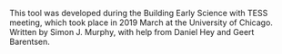 This tool was developed during the Building Early Science with TESS meeting, which took place in 2019 March at the University of Chicago.
Written by Simon J. Murphy, with help from Daniel Hey and Geert Barentsen.